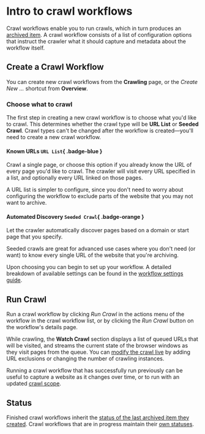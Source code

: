 # Intro to crawl workflows

Crawl workflows enable you to run crawls, which in turn produces an [archived item](./archived-items.md). A crawl workflow consists of a list of configuration options that instruct the crawler what it should capture and metadata about the workflow itself.

## Create a Crawl Workflow

You can create new crawl workflows from the **Crawling** page, or the  _Create New ..._ shortcut from **Overview**.

### Choose what to crawl

The first step in creating a new crawl workflow is to choose what you'd like to crawl. This determines whether the crawl type will be **URL List** or **Seeded Crawl**. Crawl types can't be changed after the workflow is created—you'll need to create a new crawl workflow.

#### Known URLs `URL List`{ .badge-blue }

Crawl a single page, or choose this option if you already know the URL of every page you'd like to crawl. The crawler will visit every URL specified in a list, and optionally every URL linked on those pages.

A URL list is simpler to configure, since you don't need to worry about configuring the workflow to exclude parts of the website that you may not want to archive.

#### Automated Discovery `Seeded Crawl`{ .badge-orange }

Let the crawler automatically discover pages based on a domain or start page that you specify.

Seeded crawls are great for advanced use cases where you don't need (or want) to know every single URL of the website that you're archiving.

Upon choosing you can begin to set up your workflow. A detailed breakdown of available settings can be found in the [workflow settings guide](workflow-setup.md).

## Run Crawl

Run a crawl workflow by clicking _Run Crawl_ in the actions menu of the workflow in the crawl workflow list, or by clicking the _Run Crawl_ button on the workflow's details page.

While crawling, the **Watch Crawl** section displays a list of queued URLs that will be visited, and streams the current state of the browser windows as they visit pages from the queue. You can [modify the crawl live](./running-crawl.md) by adding URL exclusions or changing the number of crawling instances.

Running a crawl workflow that has successfully run previously can be useful to capture a website as it changes over time, or to run with an updated [crawl scope](workflow-setup.md#scope).

## Status

Finished crawl workflows inherit the [status of the last archived item they created](archived-items.md#status). Crawl workflows that are in progress maintain their [own statuses](./running-crawl.md#in-progress-status).